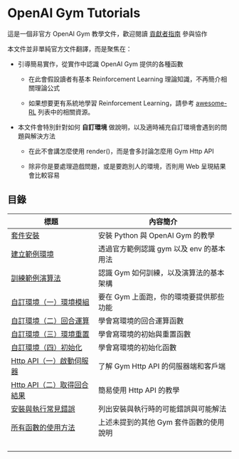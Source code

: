 # OpenAI Gym Tutorials

這是一個非官方 OpenAI Gym 教學文件，歡迎閱讀 [貢獻者指南](CONTRIBUTE.md) 參與協作

本文件並非單純官方文件翻譯，而是聚焦在：

- 引導簡易實作，從實作中認識 OpenAI Gym 提供的各種函數

    - 在此會假設讀者有基本 Reinforcement Learning 理論知識，不再簡介相關理論公式

    - 如果想要更有系統地學習 Reinforcement Learning，請參考 [awesome-RL](https://github.com/aikorea/awesome-rl) 列表中的相關資源。

- 本文件會特別針對如何 **自訂環境** 做說明，以及適時補充自訂環境會遇到的問題與解決方法
    
    - 在此不會講怎麼使用 render()，而是會多討論怎麼用 Gym Http API 

    - 除非你是要處理遊戲問題，或是要跑別人的環境，否則用 Web 呈現結果會比較容易

## 目錄

 標題                       | 內容簡介
 ---------------------------|--------------------------------------------
 [套件安裝](chapter-01.md)  | 安裝 Python 與 OpenAI Gym 的教學
 [建立範例環境](chapter-02.md)               | 透過官方範例認識 gym 以及 env 的基本用法
 [訓練範例演算法](chapter-03.md)             | 認識 Gym 如何訓練，以及演算法的基本架構
 [自訂環境（一）環境模組](chapter-04.md)     | 要在 Gym 上面跑，你的環境要提供那些功能
 [自訂環境（二）回合運算](chapter-05.md)     | 學會寫環境的回合運算函數
 [自訂環境（三）環境重置](chapter-06.md)     | 學會寫環境的初始與重置函數
 [自訂環境（四）初始化](chapter-07.md)       | 學會寫環境的初始化函數
 [Http API（一）啟動伺服器](chapter-08.md)   | 了解 Gym Http API 的伺服器端和客戶端
 [Http API（二）取得回合結果](chapter-09.md) | 簡易使用 Http API 的教學
 [安裝與執行常見錯誤](chapter-10.md)         | 列出安裝與執行時的可能錯誤與可能解法
 [所有函數的使用方法](chapter-11.md)         | 上述未提到的其他 Gym 套件函數的使用說明
　　　　　　　|　　　　　　　　　　　　　　|　　　　　　　　　　　　　　　　　　　　　　　　　






